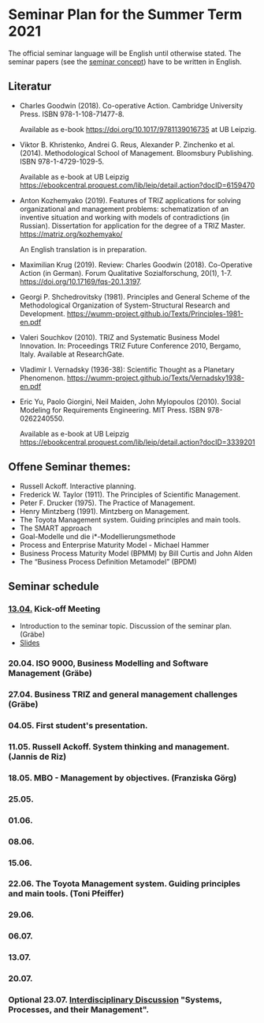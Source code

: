 # Seminar Plan for the Summer Term 2021

The official seminar language will be English until otherwise stated.  The
seminar papers (see the [seminar concept](Seminarconcept.pdf)) have to be
written in English.

## Literatur

* Charles Goodwin (2018). Co-operative Action.  Cambridge University Press.
  ISBN 978-1-108-71477-8.
  
  Available as e-book <https://doi.org/10.1017/9781139016735> at UB Leipzig.

* Viktor B. Khristenko, Andrei G. Reus, Alexander P. Zinchenko et al. (2014).
  Methodological School of Management. Bloomsbury Publishing.  ISBN
  978-1-4729-1029-5.

  Available as e-book at UB Leipzig
  <https://ebookcentral.proquest.com/lib/leip/detail.action?docID=6159470>
  
* Anton Kozhemyako (2019). Features of TRIZ applications for solving
  organizational and management problems: schematization of an inventive
  situation and working with models of contradictions (in Russian).
  Dissertation for application for the degree of a TRIZ Master.
  <https://matriz.org/kozhemyako/>

  An English translation is in preparation.

* Maximilian Krug (2019). Review: Charles Goodwin (2018).
  Co-Operative Action (in German). Forum Qualitative Sozialforschung, 20(1),
  1-7.  <https://doi.org/10.17169/fqs-20.1.3197>.
  
* Georgi P. Shchedrovitsky (1981). Principles and General Scheme of the
  Methodological Organization of System-Structural Research and Development.
  <https://wumm-project.github.io/Texts/Principles-1981-en.pdf>
  
* Valeri Souchkov (2010).  TRIZ and Systematic Business Model Innovation.  In:
  Proceedings TRIZ Future Conference 2010, Bergamo, Italy.  Available at
  ResearchGate.

* Vladimir I. Vernadsky (1936-38): Scientific Thought as a Planetary
  Phenomenon.  <https://wumm-project.github.io/Texts/Vernadsky1938-en.pdf>
  
* Eric Yu, Paolo Giorgini, Neil Maiden, John Mylopoulos (2010).  Social
  Modeling for Requirements Engineering. MIT Press.  ISBN 978-0262240550.
  
  Available as e-book at UB Leipzig
  <https://ebookcentral.proquest.com/lib/leip/detail.action?docID=3339201>

## Offene Seminar themes:
* Russell Ackoff. Interactive planning.
* Frederick W. Taylor (1911).  The Principles of Scientific Management.
* Peter F. Drucker (1975). The Practice of Management.
* Henry Mintzberg (1991). Mintzberg on Management.
* The Toyota Management system. Guiding principles and main tools.
* The SMART approach
* Goal-Modelle und die i*-Modellierungsmethode
* Process and Enterprise Maturity Model - Michael Hammer
* Business Process Maturity Model (BPMM) by Bill Curtis and John Alden
* The “Business Process Definition Metamodel” (BPDM)

## Seminar schedule

### [13.04.](2021-04-13) Kick-off Meeting
* Introduction to the seminar topic. Discussion of the seminar plan. (Gräbe)
* [Slides](2021-04-13/Slides.pdf)

### 20.04. ISO 9000, Business Modelling and Software Management (Gräbe)

### 27.04. Business TRIZ and general management challenges (Gräbe)

### 04.05. First student's presentation.

### 11.05. Russell Ackoff. System thinking and management. (Jannis de Riz)

### 18.05. MBO - Management by objectives. (Franziska Görg)

### 25.05.

### 01.06.

### 08.06.

### 15.06.

### 22.06.  The Toyota Management system. Guiding principles and main tools. (Toni Pfeiffer)

### 29.06.

### 06.07.

### 13.07.

### 20.07.

### Optional 23.07. [Interdisciplinary Discussion](http://www.dorfwiki.org/wiki.cgi?HansGertGraebe/LeipzigerGespraeche/2021-07-23) "Systems, Processes, and their Management".
